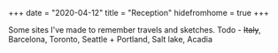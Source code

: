 +++
date = "2020-04-12"
title = "Reception"
hidefromhome = true
+++

Some sites I've made to remember travels and sketches.
Todo - 
~~Italy~~, Barcelona, Toronto, Seattle + Portland, Salt lake, Acadia
